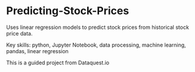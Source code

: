 # Predicting-Stock-Prices

Uses linear regression models to predict stock prices from historical stock price data.

Key skills: python, Jupyter Notebook, data processing, machine learning, pandas, linear regression

This is a guided project from Dataquest.io
